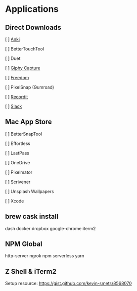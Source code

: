 # Applications

## Direct Downloads

 [ ] [Anki](https://apps.ankiweb.net/)
 
 [ ] BetterTouchTool
 
 [ ] Duet
 
 [ ] [Giphy Capture](https://giphy.com/apps/giphycapture)
 
 [ ] [Freedom](https://freedom.to/downloads)
 
 [ ] PixelSnap (Gumroad)
 
 [ ] [Recordit](http://recordit.co/)
 
 [ ] [Slack](https://slack.com/downloads/osx)

## Mac App Store

 [ ] BetterSnapTool
 
 [ ] Effortless
 
 [ ] LastPass
 
 [ ] OneDrive
 
 [ ] Pixelmator
 
 [ ] Scrivener
 
 [ ] Unsplash Wallpapers
 
 [ ] Xcode

## brew cask install

dash
docker
dropbox
google-chrome
iterm2

## NPM Global

http-server
ngrok
npm
serverless
yarn

## Z Shell & iTerm2

Setup resource: https://gist.github.com/kevin-smets/8568070

